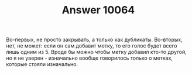 ﻿---
title: "Answer 10064"
se.owner.user_id: 178988
se.owner.display_name: "Qwertiy"
se.owner.link: "https://ru.meta.stackoverflow.com/users/178988/qwertiy"
se.answer_id: 10064
se.question_id: 10063
se.post_type: answer
se.score: 5
se.is_accepted: True
---
<p>Во-первых, не просто закрывать, а только как дубликаты. Во-вторых, нет, не может: если он сам добавит метку, то его голос будет всего лишь одним из 5. Вроде бы можно чтобы метку добавил кто-то другой, но я не уверен - изначально вообще говорилось только о метках, которые стояли изначально.</p>
